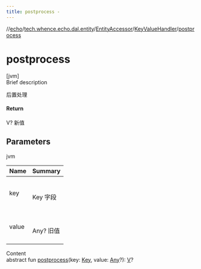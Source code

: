 ```yaml
---
title: postprocess -
---
```

//[echo](../../../index.md)/[tech.whence.echo.dal.entity](../../index.md)/[EntityAccessor](../index.md)/[KeyValueHandler](index.md)/[postprocess](postprocess.md)



# postprocess  
[jvm]  
Brief description  


后置处理



#### Return  


V? 新值



## Parameters  
  
jvm  
  
|  Name|  Summary| 
|---|---|
| key| <br><br>Key 字段<br><br>
| value| <br><br>Any? 旧值<br><br>
  
  
Content  
abstract fun [postprocess](postprocess.md)(key: [Key](../../../tech.whence.echo.dal.schema.key/-key/index.md), value: [Any](https://kotlinlang.org/api/latest/jvm/stdlib/kotlin/-any/index.html)?): [V](index.md)?  



